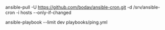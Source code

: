 

  ansible-pull -U https://github.com/bodav/ansible-cron.git -d /srv/ansible-cron -i hosts --only-if-changed

  ansible-playbook --limit dev playbooks/ping.yml